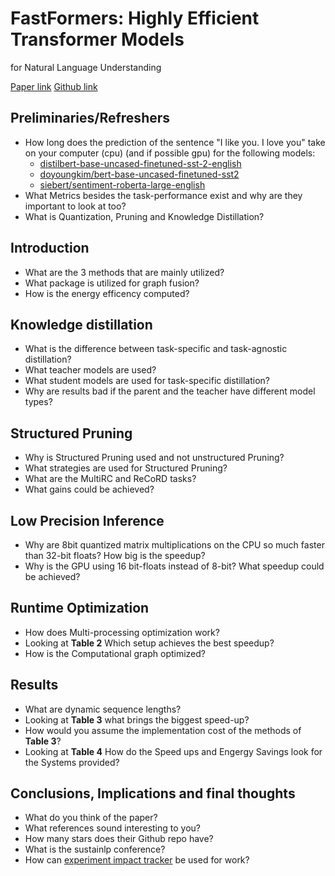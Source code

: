# FastFormers: Highly Efficient Transformer Models
for Natural Language Understanding

[Paper link](https://arxiv.org/pdf/2010.13382.pdf)
[Github link](https://github.com/microsoft/fastformers)


## Preliminaries/Refreshers 

* How long does the prediction of the sentence "I like you. I love you" take on your computer (cpu) (and if possible gpu) for the following models:
  * [distilbert-base-uncased-finetuned-sst-2-english](distilbert-base-uncased-finetuned-sst-2-english)
  * [doyoungkim/bert-base-uncased-finetuned-sst2](https://huggingface.co/doyoungkim/bert-base-uncased-finetuned-sst2)
  * [siebert/sentiment-roberta-large-english](https://huggingface.co/siebert/sentiment-roberta-large-english)
* What Metrics besides the task-performance exist and why are they important to look at too?
* What is Quantization, Pruning and Knowledge Distillation?

## Introduction

* What are the 3 methods that are mainly utilized?
* What package is utilized for graph fusion?
* How is the energy efficency computed?

## Knowledge distillation

* What is the difference between task-specific and task-agnostic distillation?
* What teacher models are used?
* What student models are used for task-specific distillation?
* Why are results bad if the parent and the teacher have different model types?

## Structured Pruning

* Why is Structured Pruning used and not unstructured Pruning?
* What strategies are used for Structured Pruning?
* What are the MultiRC and ReCoRD tasks?
* What gains could be achieved?

## Low Precision Inference

* Why are 8bit quantized matrix multiplications on the CPU so much faster than 32-bit floats? How big is the speedup?
* Why is the GPU using 16 bit-floats instead of 8-bit? What speedup could be achieved?

## Runtime Optimization

* How does Multi-processing optimization work?
* Looking at **Table 2** Which setup achieves the best speedup?
* How is the Computational graph optimized?

## Results
* What are dynamic sequence lengths?
* Looking at **Table 3** what brings the biggest speed-up?
* How would you assume the implementation cost of the methods of **Table 3**?
* Looking at **Table 4** How do the Speed ups and Engergy Savings look for the Systems provided?

## Conclusions, Implications and final thoughts

* What do you think of the paper?
* What references sound interesting to you?
* How many stars does their Github repo have?
* What is the sustainlp conference?
* How can [experiment impact tracker](https://github.com/Breakend/experiment-impact-tracker) be used for work?